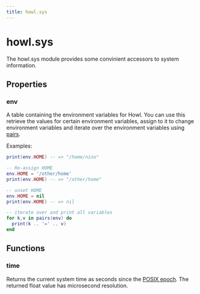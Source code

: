 ```yaml
---
title: howl.sys
---
```


# howl.sys

The howl.sys module provides some convinient accessors to system information.

## Properties

### env

A table containing the environment variables for Howl. You can use this retrieve
the values for certain environment variables, assign to it to change environment
variables and iterate over the environment variables using
[pairs](http://www.lua.org/manual/5.2/manual.html#pdf-pairs).

Examples:

```lua
print(env.HOME) -- => "/home/nino"

-- Re-assign HOME
env.HOME = '/other/home'
print(env.HOME) -- => "/other/home"

-- unset HOME
env.HOME = nil
print(env.HOME) -- => nil

-- iterate over and print all variables
for k,v in pairs(env) do
  print(k .. '=' .. v)
end
```

## Functions

### time

Returns the current system time as seconds since the [POSIX
epoch](https://en.wikipedia.org/wiki/Unix_time). The returned float value has
microsecond resolution.
